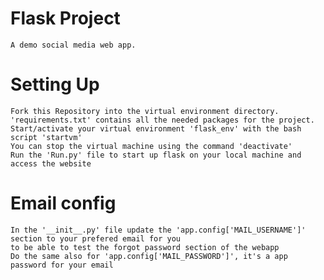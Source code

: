# Flask Project
	A demo social media web app.

# Setting Up
	Fork this Repository into the virtual environment directory.
	'requirements.txt' contains all the needed packages for the project.
	Start/activate your virtual environment 'flask_env' with the bash script 'startvm'
	You can stop the virtual machine using the command 'deactivate'
	Run the 'Run.py' file to start up flask on your local machine and access the website

# Email config
	In the '__init__.py' file update the 'app.config['MAIL_USERNAME']' section to your prefered email for you
	to be able to test the forgot password section of the webapp
	Do the same also for 'app.config['MAIL_PASSWORD']', it's a app password for your email
